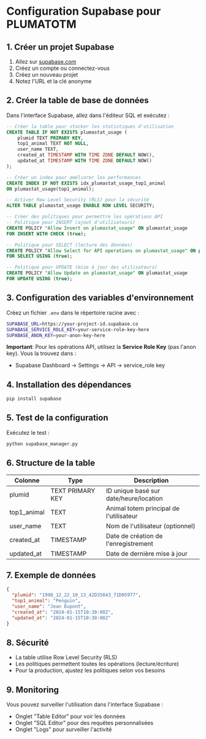 # Configuration Supabase pour PLUMATOTM

## 1. Créer un projet Supabase

1. Allez sur [supabase.com](https://supabase.com)
2. Créez un compte ou connectez-vous
3. Créez un nouveau projet
4. Notez l'URL et la clé anonyme

## 2. Créer la table de base de données

Dans l'interface Supabase, allez dans l'éditeur SQL et exécutez :

```sql
-- Créer la table pour stocker les statistiques d'utilisation
CREATE TABLE IF NOT EXISTS plumastat_usage (
    plumid TEXT PRIMARY KEY,
    top1_animal TEXT NOT NULL,
    user_name TEXT,
    created_at TIMESTAMP WITH TIME ZONE DEFAULT NOW(),
    updated_at TIMESTAMP WITH TIME ZONE DEFAULT NOW()
);

-- Créer un index pour améliorer les performances
CREATE INDEX IF NOT EXISTS idx_plumastat_usage_top1_animal 
ON plumastat_usage(top1_animal);

-- Activer Row Level Security (RLS) pour la sécurité
ALTER TABLE plumastat_usage ENABLE ROW LEVEL SECURITY;

-- Créer des politiques pour permettre les opérations API
-- Politique pour INSERT (ajout d'utilisateurs)
CREATE POLICY "Allow Insert on plumastat_usage" ON plumastat_usage
FOR INSERT WITH CHECK (true);

-- Politique pour SELECT (lecture des données)
CREATE POLICY "Allow Select for API operations on plumastat_usage" ON plumastat_usage
FOR SELECT USING (true);

-- Politique pour UPDATE (mise à jour des utilisateurs)
CREATE POLICY "Allow Update on plumastat_usage" ON plumastat_usage
FOR UPDATE USING (true);
```

## 3. Configuration des variables d'environnement

Créez un fichier `.env` dans le répertoire racine avec :

```bash
SUPABASE_URL=https://your-project-id.supabase.co
SUPABASE_SERVICE_ROLE_KEY=your-service-role-key-here
SUPABASE_ANON_KEY=your-anon-key-here
```

**Important**: Pour les opérations API, utilisez la **Service Role Key** (pas l'anon key). Vous la trouvez dans :
- Supabase Dashboard → Settings → API → service_role key

## 4. Installation des dépendances

```bash
pip install supabase
```

## 5. Test de la configuration

Exécutez le test :

```bash
python supabase_manager.py
```

## 6. Structure de la table

| Colonne | Type | Description |
|---------|------|-------------|
| plumid | TEXT PRIMARY KEY | ID unique basé sur date/heure/location |
| top1_animal | TEXT | Animal totem principal de l'utilisateur |
| user_name | TEXT | Nom de l'utilisateur (optionnel) |
| created_at | TIMESTAMP | Date de création de l'enregistrement |
| updated_at | TIMESTAMP | Date de dernière mise à jour |

## 7. Exemple de données

```json
{
  "plumid": "1998_12_22_10_13_42D35843_71D05977",
  "top1_animal": "Penguin",
  "user_name": "Jean Dupont",
  "created_at": "2024-01-15T10:30:00Z",
  "updated_at": "2024-01-15T10:30:00Z"
}
```

## 8. Sécurité

- La table utilise Row Level Security (RLS)
- Les politiques permettent toutes les opérations (lecture/écriture)
- Pour la production, ajustez les politiques selon vos besoins

## 9. Monitoring

Vous pouvez surveiller l'utilisation dans l'interface Supabase :
- Onglet "Table Editor" pour voir les données
- Onglet "SQL Editor" pour des requêtes personnalisées
- Onglet "Logs" pour surveiller l'activité
